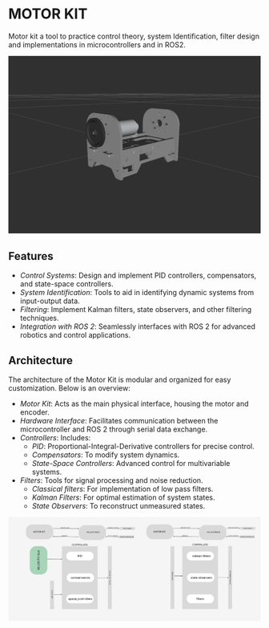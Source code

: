 # MOTOR KIT
Motor kit a tool to practice control theory, system Identification, filter design and implementations in microcontrollers and in ROS2. 

![MOTR KIT](/encoded_dc_motor_kit_kalman_filters/documentation/images/MOTOR%20KIT.png)

## Features


 - *Control Systems*: Design and implement PID controllers, compensators, and state-space controllers.
 - *System Identification*: Tools to aid in identifying dynamic systems from input-output data.
 - *Filtering*: Implement Kalman filters, state observers, and other filtering techniques.
 - *Integration with ROS 2*: Seamlessly interfaces with ROS 2 for advanced robotics and control applications.

## Architecture

The architecture of the Motor Kit is modular and organized for easy customization. Below is an overview:

 - *Motor Kit*: Acts as the main physical interface, housing the motor and encoder.
 - *Hardware Interface*: Facilitates communication between the microcontroller and ROS 2 through serial data exchange.
 - *Controllers*: Includes:
    - *PID*: Proportional-Integral-Derivative controllers for precise control.
    - *Compensators*: To modify system dynamics.
    - *State-Space Controllers*: Advanced control for multivariable systems.
 - *Filters*: Tools for signal processing and noise reduction.
    - *Classical filters*: For implementation of low pass filters.
    - *Kalman Filters*: For optimal estimation of system states.
    - *State Observers*: To reconstruct unmeasured states.
  
![ROS2 ARCHITECTURE](/encoded_dc_motor_kit_kalman_filters/documentation/images/DESIGN%20SCHEME.png)



